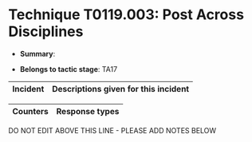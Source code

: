 # Technique T0119.003: Post Across Disciplines

* **Summary**: 

* **Belongs to tactic stage**: TA17


| Incident | Descriptions given for this incident |
| -------- | -------------------- |



| Counters | Response types |
| -------- | -------------- |


DO NOT EDIT ABOVE THIS LINE - PLEASE ADD NOTES BELOW